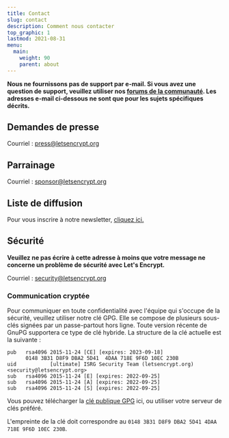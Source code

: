 ```yaml
---
title: Contact
slug: contact
description: Comment nous contacter
top_graphic: 1
lastmod: 2021-08-31
menu:
  main:
    weight: 90
    parent: about
---
```


**Nous ne fournissons pas de support par e-mail. Si vous avez une question de support, veuillez utiliser nos [forums de la communauté](https://community.letsencrypt.org). Les adresses e-mail ci-dessous ne sont que pour les sujets spécifiques décrits.**

## Demandes de presse

Courriel : [press@letsencrypt.org](mailto:press@letsencrypt.org)

## Parrainage

Courriel : [sponsor@letsencrypt.org](mailto:sponsor@letsencrypt.org)

## Liste de diffusion

Pour vous inscrire à notre newsletter, [cliquez ici.](https://mailchi.mp/letsencrypt.org/fjp6ha1gad)

## Sécurité

**Veuillez ne pas écrire à cette adresse à moins que votre message ne concerne un problème de sécurité avec Let's Encrypt.**

Courriel : [security@letsencrypt.org](mailto:security@letsencrypt.org)

### Communication cryptée

Pour communiquer en toute confidentialité avec l'équipe qui s'occupe de la sécurité, veuillez utiliser notre clé GPG. Elle se compose de plusieurs sous-clés signées par un passe-partout hors ligne. Toute version récente de GnuPG supportera ce type de clé hybride. La structure de la clé actuelle est la suivante :

```
pub   rsa4096 2015-11-24 [CE] [expires: 2023-09-18]
      0148 3B31 D8F9 DBA2 5D41  4DAA 718E 9F6D 10EC 230B
uid           [ultimate] ISRG Security Team (letsencrypt.org) <security@letsencrypt.org>
sub   rsa4096 2015-11-24 [E] [expires: 2022-09-25]
sub   rsa4096 2015-11-24 [A] [expires: 2022-09-25]
sub   rsa4096 2015-11-24 [S] [expires: 2022-09-25]
```

Vous pouvez télécharger la [clé publique GPG](/security_letsencrypt.org-publickey.asc) ici, ou utiliser votre serveur de clés préféré.

L'empreinte de la clé doit correspondre au `0148 3B31 D8F9 DBA2 5D41 4DAA 718E 9F6D 10EC 230B`.
